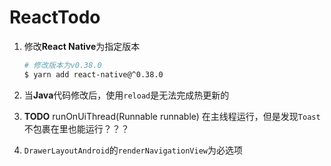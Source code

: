 # ReactTodo

1. 修改**React Native**为指定版本

    ``` bash
    # 修改版本为v0.38.0
    $ yarn add react-native@^0.38.0
    ```
2. 当**Java**代码修改后，使用`reload`是无法完成热更新的
3. **TODO** runOnUiThread(Runnable runnable) 在主线程运行，但是发现`Toast`不包裹在里也能运行？？？
4. `DrawerLayoutAndroid`的`renderNavigationView`为必选项